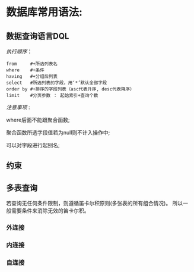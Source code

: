 # 数据库常用语法:

## 数据查询语言DQL

_执行顺序_：
```
from     #+所选列表名
where    #+条件
having   #+分组后列表
select   #所选列表的字段，用‘*’默认全部字段
order by #+排序的字段列表（asc代表升序, desc代表降序）
limit    #分页参数 ： 起始索引+查询个数
```
*注意事项* :

where后面不能跟聚合函数;

聚合函数所选字段值若为null则不计入操作中;

可以对字段进行起别名;



## 约束

## 多表查询
若查询无任何条件限制，则遵循笛卡尔积原则(多张表的所有组合情况)。
所以一般需要条件来消除无效的笛卡尔积。


### 外连接


### 内连接

### 自连接
